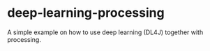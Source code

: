 # deep-learning-processing
A simple example on how to use deep learning (DL4J) together with processing.
